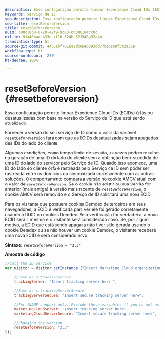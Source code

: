 ```yaml
---
description: Essa configuração permite limpar Experience Cloud IDs (ECIDs) órfãs ou desatualizadas com base na versão do Serviço de ID que está sendo atualizado.
keywords: Serviço de ID
seo-description: Essa configuração permite limpar Experience Cloud IDs (ECIDs) órfãs ou desatualizadas com base na versão do Serviço de ID que está sendo atualizado.
seo-title: resetBeforeVersion
title: resetBeforeVersion
uuid: b00d18b8-6720-42f9-9c83-bd306184cc0c
exl-id: 9fa40baa-433d-4f16-824b-521948a92a4b
translation-type: ht
source-git-commit: 4453ebf701ea2dc06e6093dd77be6eb0f3b2936e
workflow-type: ht
source-wordcount: '270'
ht-degree: 100%

---
```


# resetBeforeVersion {#resetbeforeversion}

Essa configuração permite limpar Experience Cloud IDs (ECIDs) órfãs ou desatualizadas com base na versão do Serviço de ID que está sendo atualizado.

Fornecer a versão do seu serviço de ID como o valor da variável `resetBeforeVersion` fará com que as ECIDs desatualizadas sejam apagadas das IDs do lado do cliente.

Algumas condições, como tempo limite de sessão, às vezes podem resultar na geração de uma ID do lado do cliente sem a obtenção bem-sucedida de uma ID do lado do servidor pelo Serviço de ID. Quando isso acontece, uma ID do lado do cliente órfã é rastreada pelo Serviço de ID sem poder ser rastreada entre os domínios ou sincronizada corretamente com as outras soluções. O comportamento compara a versão no cookie AMCV atual com o valor de `resetBeforeVersion`. Se o cookie não existir ou sua versão for anterior (mais antiga) à versão mais recente de `resetBeforeVersion`, o cookie AMCV será removido e o Serviço de ID solicitará uma nova ECID.

Para os visitante que possuem cookies Demdex de terceiros em seus navegadores, a ECID é verificada para ver ele foi gerado corretamente usando a UUID no cookies Demdex. Se a verificação for verdadeira, a nova ECID será a mesma e o visitante será considerado novo. Se, por algum motivo, a ECID que está sendo apagada não tiver sido gerada usando o cookie Demdex ou se não houver um cookie Demdex, o visitante receberá uma nova ECID e será considerado novo.

**Sintaxe:** `resetBeforeVersion = "3.3"`

**Amostra de código**

```js
//Call the ID service 
var visitor = Visitor.getInstance ("Insert Marketing Cloud organization ID here", { 
  
    //Same as s.trackingServer 
    trackingServer: "Insert tracking server here ", 
  
    //Same as s.trackingServerSecure 
    trackingServerSecure: "Insert secure tracking server here", 
  
    //For CNAME support only. Exclude these variables if you're not using CNAME 
    marketingCloudServer: "Insert tracking server here", 
    marketingCloudServerSecure: "Insert secure tracking server here", 
  
    //Changing the version 
    resetBeforeVersion: "3.3" 
});
```
